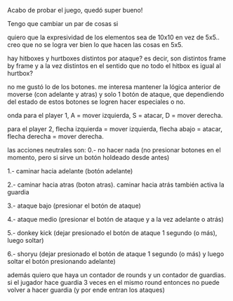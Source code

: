 Acabo de probar el juego, quedó super bueno!

Tengo que cambiar un par de cosas si

quiero que la expresividad de los elementos sea de 10x10 en vez de 5x5.. creo que no se logra ver bien lo que hacen las cosas en 5x5.

hay hitboxes y hurtboxes distintos por ataque? es decir, son distintos frame by frame y a la vez distintos en el sentido que no todo el hitbox es igual al hurtbox?

no me gustó lo de los botones. me interesa mantener la lógica anterior de moverse (con adelante y atras) y solo 1 botón de ataque, que dependiendo del estado de estos botones se logren hacer especiales o no. 

onda para el player 1, A = mover izquierda, S = atacar, D = mover derecha.

para el player 2, flecha izquierda = mover izquierda, flecha abajo = atacar, flecha derecha = mover derecha.


las acciones neutrales son:
0.- no hacer nada (no presionar botones en el momento, pero si sirve un botón holdeado desde antes)

1.- caminar hacia adelante (botón adelante)

2.- caminar hacia atras (boton atras). caminar hacia atrás también activa la guardia

3.- ataque bajo (presionar el botón de ataque)

4.- ataque medio (presionar el botón de ataque y a la vez adelante o atrás)

5.- donkey kick (dejar presionado el botón de ataque 1 segundo (o más), luego soltar)

6.- shoryu (dejar presionado el botón de ataque 1 segundo (o más) y luego soltar el botón presionando adelante)

además quiero que haya un contador de rounds y un contador de guardias. si el jugador hace guardia 3 veces en el mismo round entonces no puede volver a hacer guardia (y por ende entran los ataques)